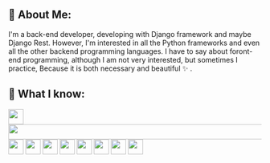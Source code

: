 ## 🌴 About Me:
I'm a back-end developer, developing with Django framework and maybe Django Rest. However, I'm interested in all the Python frameworks and even all the other backend programming languages. I have to say about foront-end programming, although I am not very interested, but sometimes I practice, Because it is both necessary and beautiful ✨  . 
## 🌴 What I know:
<img src="https://user-images.githubusercontent.com/46049723/132345931-c43bc113-314e-4e5f-8172-fc72c08ab460.png" width=30 height=30 align=center>
<img src="https://user-images.githubusercontent.com/46049723/132345952-e81eed0c-9b07-40ad-8cc9-8204969404df.jpg" width=600 height=30 align=center>
<img src="https://user-images.githubusercontent.com/46049723/132345962-a5dd4d2e-de4a-437f-aede-358b58bc5dc9.png" width=30 height=30 align=center>
<img src="https://user-images.githubusercontent.com/46049723/132345967-9c6b6f40-140a-40f5-9771-b1e5e785f7df.png" width=30 height=30 align=center>
<img src="" width=30 height=30 align=center>
<img src="" width=30 height=30 align=center>
<img src="" width=30 height=30 align=center>
<img src="" width=30 height=30 align=center>
<img src="" width=30 height=30 align=center>
<img src="" width=30 height=30 align=center>

